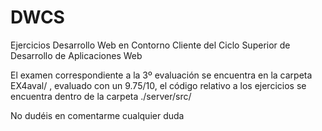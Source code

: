 # DWCS
Ejercicios Desarrollo Web en Contorno Cliente del Ciclo Superior de Desarrollo de Aplicaciones Web


El examen correspondiente a la 3º evaluación se encuentra en la carpeta EX4aval/ , evaluado con un 9.75/10, el código relativo a los ejercicios se encuentra dentro de la carpeta ./server/src/

No dudéis en comentarme cualquier duda

